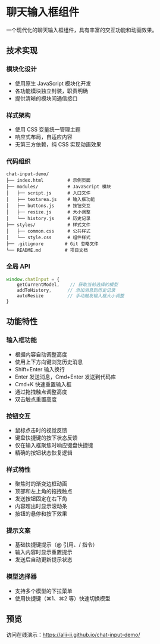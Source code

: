 # 聊天输入框组件

一个现代化的聊天输入框组件，具有丰富的交互功能和动画效果。

## 技术实现

### 模块化设计
- 使用原生 JavaScript 模块化开发
- 各功能模块独立封装，职责明确
- 提供清晰的模块间通信接口

### 样式架构
- 使用 CSS 变量统一管理主题
- 响应式布局，自适应内容
- 无第三方依赖，纯 CSS 实现动画效果

### 代码组织
```
chat-input-demo/
├── index.html         # 示例页面
├── modules/           # JavaScript 模块
│   ├── script.js      # 入口文件
│   ├── textarea.js    # 输入框功能
│   ├── buttons.js     # 按钮交互
│   ├── resize.js      # 大小调整
│   └── history.js     # 历史记录
├── styles/            # 样式文件
│   ├── common.css     # 公共样式
│   └── style.css      # 组件样式
├── .gitignore        # Git 忽略文件
└── README.md         # 项目文档
```

### 全局 API
```javascript
window.chatInput = {
    getCurrentModel,    // 获取当前选择的模型
    addToHistory,      // 添加消息到历史记录
    autoResize         // 手动触发输入框大小调整
}
```

## 功能特性

### 输入框功能
- 根据内容自动调整高度
- 使用上下方向键浏览历史消息
- Shift+Enter 输入换行
- Enter 发送消息，Cmd+Enter 发送到代码库
- Cmd+K 快速重置输入框
- 通过拖拽触点调整高度
- 双击触点重置高度

### 按钮交互
- 鼠标点击时的视觉反馈
- 键盘快捷键的按下状态反馈
- 仅在输入框聚焦时响应键盘快捷键
- 精确的按钮状态恢复逻辑

### 样式特性
- 聚焦时的渐变边框动画
- 顶部和左上角的拖拽触点
- 发送按钮固定在右下角
- 内容超出时显示滚动条
- 按钮的悬停和按下效果

### 提示文案
- 基础快捷键提示（@ 引用、/ 指令）
- 输入内容时显示重置提示
- 发送后自动更新提示状态

### 模型选择器
- 支持多个模型的下拉菜单
- 使用快捷键（⌘1、⌘2 等）快速切换模型

## 预览
访问在线演示：https://alii-ii.github.io/chat-input-demo/